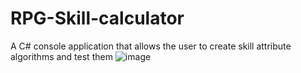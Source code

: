 # RPG-Skill-calculator
A C# console application that allows the user to create skill attribute algorithms and test them
![image](https://user-images.githubusercontent.com/64972947/125165468-09f61200-e165-11eb-9e8c-0d91c0ae647c.png)
